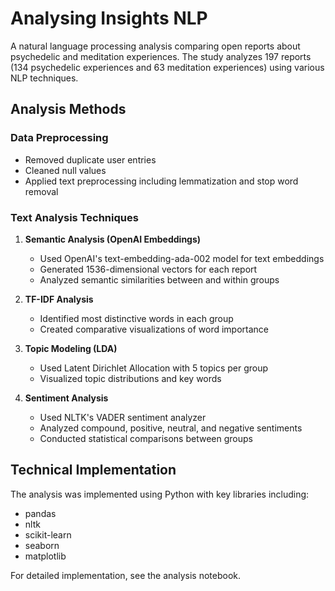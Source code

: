 # Analysing Insights NLP

A natural language processing analysis comparing open reports about psychedelic and meditation experiences. The study analyzes 197 reports (134 psychedelic experiences and 63 meditation experiences) using various NLP techniques.

## Analysis Methods

### Data Preprocessing
- Removed duplicate user entries
- Cleaned null values
- Applied text preprocessing including lemmatization and stop word removal

### Text Analysis Techniques
1. **Semantic Analysis (OpenAI Embeddings)**
   - Used OpenAI's text-embedding-ada-002 model for text embeddings
   - Generated 1536-dimensional vectors for each report
   - Analyzed semantic similarities between and within groups

2. **TF-IDF Analysis**
   - Identified most distinctive words in each group
   - Created comparative visualizations of word importance

3. **Topic Modeling (LDA)**
   - Used Latent Dirichlet Allocation with 5 topics per group
   - Visualized topic distributions and key words

4. **Sentiment Analysis**
   - Used NLTK's VADER sentiment analyzer
   - Analyzed compound, positive, neutral, and negative sentiments
   - Conducted statistical comparisons between groups

## Technical Implementation
The analysis was implemented using Python with key libraries including:
- pandas
- nltk
- scikit-learn
- seaborn
- matplotlib

For detailed implementation, see the analysis notebook.